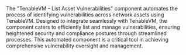The "TenableVM - List Asset Vulnerabilities" component automates the process of identifying vulnerabilities across network assets using TenableVM. Designed to integrate seamlessly with TenableVM, the component caters to efficiently list and manage vulnerabilities, ensuring heightened security and compliance postures through streamlined processes. This automated component is a critical tool in achieving comprehensive vulnerability oversight and management.
